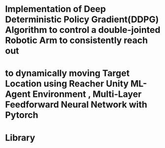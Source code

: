 # Implementation of Deep Deterministic Policy Gradient(DDPG) Algorithm to control a double-jointed Robotic Arm to consistently reach out
# to dynamically moving Target Location using Reacher Unity ML-Agent Environment , Multi-Layer Feedforward Neural Network with Pytorch   
# Library 
